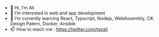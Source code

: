 - 👋 Hi, I’m Ali
- 👀 I’m interested in web and app development 
- 🌱 I’m currently learning React, Typscript, Nodejs, WebAssembly, C#, Design Patern, Docker, Ansible
- 📫 How to reach me : https://twitter.com/tgzali

<!---
codeurali/codeurali is a ✨ special ✨ repository because its `README.md` (this file) appears on your GitHub profile.
You can click the Preview link to take a look at your changes.
--->
